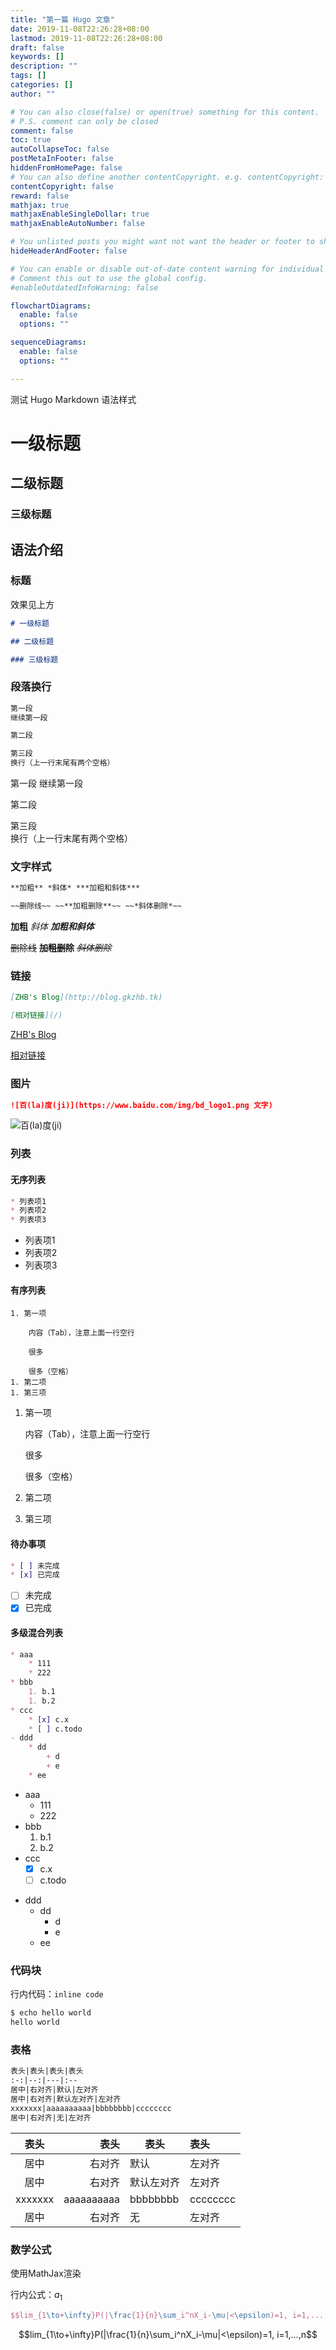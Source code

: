 ```yaml
---
title: "第一篇 Hugo 文章"
date: 2019-11-08T22:26:28+08:00
lastmod: 2019-11-08T22:26:28+08:00
draft: false
keywords: []
description: ""
tags: []
categories: []
author: ""

# You can also close(false) or open(true) something for this content.
# P.S. comment can only be closed
comment: false
toc: true
autoCollapseToc: false
postMetaInFooter: false
hiddenFromHomePage: false
# You can also define another contentCopyright. e.g. contentCopyright: "This is another copyright."
contentCopyright: false
reward: false
mathjax: true
mathjaxEnableSingleDollar: true
mathjaxEnableAutoNumber: false

# You unlisted posts you might want not want the header or footer to show
hideHeaderAndFooter: false

# You can enable or disable out-of-date content warning for individual post.
# Comment this out to use the global config.
#enableOutdatedInfoWarning: false

flowchartDiagrams:
  enable: false
  options: ""

sequenceDiagrams: 
  enable: false
  options: ""

---
```


测试 Hugo Markdown 语法样式
<!--more-->

# 一级标题

## 二级标题

### 三级标题

## 语法介绍

### 标题

效果见上方

```markdown
# 一级标题

## 二级标题

### 三级标题
```

### 段落换行

```markdown
第一段
继续第一段

第二段

第三段  
换行（上一行末尾有两个空格）
```

第一段
继续第一段

第二段

第三段  
换行（上一行末尾有两个空格）


### 文字样式

```markdown
**加粗** *斜体* ***加粗和斜体***

~~删除线~~ ~~**加粗删除**~~ ~~*斜体删除*~~
```

**加粗** *斜体* ***加粗和斜体***

~~删除线~~ ~~**加粗删除**~~ ~~*斜体删除*~~

### 链接

```markdown
[ZHB's Blog](http://blog.gkzhb.tk)

[相对链接](/)
```

[ZHB's Blog](http://blog.gkzhb.tk)

[相对链接](/)

### 图片

```markdown
![百(la)度(ji)](https://www.baidu.com/img/bd_logo1.png 文字)
```

![百(la)度(ji)](https://www.baidu.com/img/bd_logo1.png)

### 列表

#### 无序列表

```markdown
* 列表项1
* 列表项2
* 列表项3
```

* 列表项1
* 列表项2
* 列表项3

#### 有序列表

```
1. 第一项

	内容（Tab），注意上面一行空行

	很多

    很多（空格）
1. 第二项
1. 第三项
```

1. 第一项

	内容（Tab），注意上面一行空行

	很多

    很多（空格）
1. 第二项
1. 第三项

#### 待办事项

```markdown
* [ ] 未完成
* [x] 已完成
```

* [ ] 未完成
* [x] 已完成

#### 多级混合列表

```markdown
* aaa
	* 111
	* 222
* bbb
	1. b.1
	1. b.2
* ccc
	* [x] c.x
	* [ ] c.todo
- ddd
	* dd
		+ d
		+ e
	* ee
```

* aaa
	* 111
	* 222
* bbb
	1. b.1
	1. b.2
* ccc
	* [x] c.x
	* [ ] c.todo
- ddd
	* dd
		+ d
		+ e
	* ee

### 代码块

行内代码：`inline code`

```bash
$ echo hello world
hello world
```

### 表格

```markdown
表头|表头|表头|表头
:-:|--:|---|:--
居中|右对齐|默认|左对齐
居中|右对齐|默认左对齐|左对齐
xxxxxxx|aaaaaaaaaa|bbbbbbbb|cccccccc
居中|右对齐|无|左对齐
```

表头|表头|表头|表头
:-:|--:|---|:--
居中|右对齐|默认|左对齐
居中|右对齐|默认左对齐|左对齐
xxxxxxx|aaaaaaaaaa|bbbbbbbb|cccccccc
居中|右对齐|无|左对齐

### 数学公式

使用MathJax渲染

行内公式：$a_1$

```latex
$$lim_{1\to+\infty}P(|\frac{1}{n}\sum_i^nX_i-\mu|<\epsilon)=1, i=1,...,n$$  
```

$$lim_{1\to+\infty}P(|\frac{1}{n}\sum_i^nX_i-\mu|<\epsilon)=1, i=1,...,n$$  
